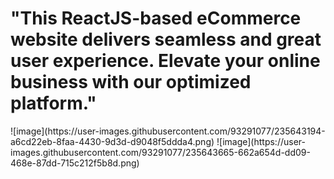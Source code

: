 <h1>"This ReactJS-based eCommerce website delivers seamless and great user experience. Elevate your online business with our optimized platform."</h1>
![image](https://user-images.githubusercontent.com/93291077/235643194-a6cd22eb-8faa-4430-9d3d-d9048f5ddda4.png)
![image](https://user-images.githubusercontent.com/93291077/235643665-662a654d-dd09-468e-87dd-715c212f5b8d.png)

